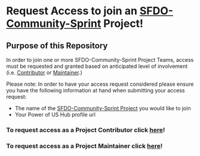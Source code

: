 # Request Access to join an [SFDO-Community-Sprint](https://github.com/SFDO-Community-Sprints) Project!

## Purpose of this Repository

In order to join one or more SFDO-Community-Sprint Project Teams, access must be requested and granted based on anticipated level of involvement (i.e. [Contributor](https://github.com/jacebryan/Request-Access/wiki/What-is-a-Project-Collaborator%3F) or [Maintainer](https://github.com/jacebryan/Request-Access/wiki/What-is-a-Project-Maintainer%3F).)

Please note: In order to have your access request considered please ensure you have the following information at hand when submitting your access request:

- The name of the [SFDO-Community-Sprint Project](https://github.com/SFDO-Community-Sprints) you would like to join
- Your Power of US Hub profile url

### To request access as a Project Contributor click [here](https://github.com/jacebryan/Request-Access/issues/new?assignees=jacebryan&labels=Access+-+Contributor&template=contributor-access.md&title=Contributor+Access+Request)!

### To request access as a Project Maintainer click [here](https://github.com/jacebryan/Request-Access/issues/new?assignees=jacebryan&labels=Access+-+Maintainer&template=maintainer-access.md&title=Maintainer+Access+Request)!
